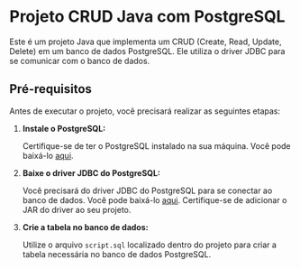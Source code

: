 # Projeto CRUD Java com PostgreSQL

Este é um projeto Java que implementa um CRUD (Create, Read, Update, Delete) em um banco de dados PostgreSQL. Ele utiliza o driver JDBC para se comunicar com o banco de dados.

## Pré-requisitos

Antes de executar o projeto, você precisará realizar as seguintes etapas:

1. **Instale o PostgreSQL:**

   Certifique-se de ter o PostgreSQL instalado na sua máquina. Você pode baixá-lo [aqui](https://www.postgresql.org/download/).

2. **Baixe o driver JDBC do PostgreSQL:**

   Você precisará do driver JDBC do PostgreSQL para se conectar ao banco de dados. Você pode baixá-lo [aqui](https://mvnrepository.com/artifact/org.postgresql/postgresql/42.6.0). Certifique-se de adicionar o JAR do driver ao seu projeto.

3. **Crie a tabela no banco de dados:**

   Utilize o arquivo `script.sql` localizado dentro do projeto para criar a tabela necessária no banco de dados PostgreSQL.
